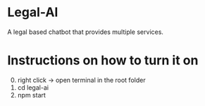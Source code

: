 # Legal-AI
A legal based chatbot that provides multiple services.


# Instructions on how to turn it on
0. right click -> open terminal in the root folder
1. cd legal-ai
2. npm start
